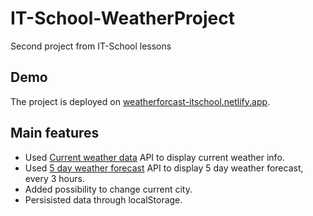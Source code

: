 # IT-School-WeatherProject
Second project from IT-School lessons

## Demo
The project is deployed on [weatherforcast-itschool.netlify.app](https://weatherforcast-itschool.netlify.app).

## Main features

* Used [Current weather data](https://openweathermap.org/current) API to display current weather info.
* Used [5 day weather forecast](https://openweathermap.org/forecast5) API to display 5 day weather forecast, every 3 hours.
* Added possibility to change current city.
* Persisisted data through localStorage.
